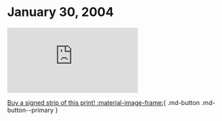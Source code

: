 # January 30, 2004

![](https://www.achewood.com/comic.php?date=01302004)

[Buy a signed strip of this print! :material-image-frame:](https://achewood-holiday-pop-up.myshopify.com/products/strip#01302004){ .md-button .md-button--primary }
